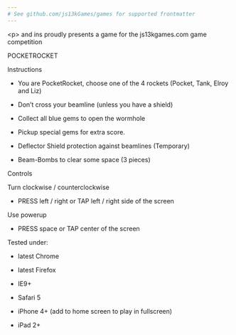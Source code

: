 ```yaml
---
# See github.com/js13kGames/games for supported frontmatter
---
```

&lt;p&gt; and ins proudly presents a game for the js13kgames.com game competition

POCKETROCKET

Instructions
- You are PocketRocket, choose one of the 4 rockets (Pocket, Tank, Elroy and Liz)
- Don’t cross your beamline (unless you have a shield)
- Collect all blue gems to open the wormhole
- Pickup special gems for extra score.
- Deflector Shield protection against beamlines (Temporary)
- Beam-Bombs to clear some space (3 pieces)

Controls
Turn clockwise / counterclockwise
- PRESS left / right or TAP left / right side of the screen

Use powerup
- PRESS space or TAP center of the screen

Tested under:
- latest Chrome
- latest Firefox
- IE9+
- Safari 5
- iPhone 4+ (add to home screen to play in fullscreen)
- iPad 2+